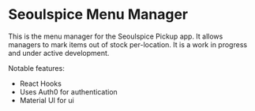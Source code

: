 # Seoulspice Menu Manager

This is the menu manager for the Seoulspice Pickup app. It allows managers to mark items out of stock per-location. It is a work in progress and under active development.

Notable features:

- React Hooks
- Uses Auth0 for authentication
- Material UI for ui
